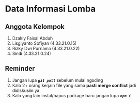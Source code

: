 # Data Informasi Lomba

## Anggota Kelompok

1. Dzakiy Faisal Abduh 
2. Lisgiyanto Sofiyan (4.33.21.0.15)
3. Rizky Dwi Purnama (4.33.21.0.22)
4. Sindi (4.33.21.0.24)

## Reminder

1. Jangan lupa ***`git pull`*** sebelum mulai ngoding
2. Kalo 2+ orang kerjain file yang sama **pasti merge conflict** jadi didiskusiin ya
3. Kalo yang lain instal/hapus package baru jangan lupa ***`npm i`***